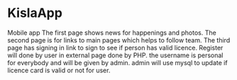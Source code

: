 # KislaApp
Mobile app
The first page shows news for happenings and photos.
The second page is for links to main pages which helps to follow team.
The third page has signing in link to sign to see if person has valid licence.
Register will done by user in external page done by PHP. 
the username is personal for everybody and will be given by admin.
admin will use mysql to update if licence card is valid or not for user.
